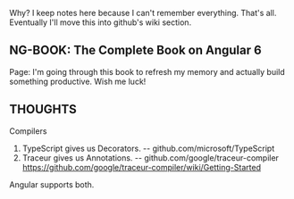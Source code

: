 Why?
I keep notes here because I can't remember everything. That's all. Eventually I'll move this into github's wiki section.


NG-BOOK: The Complete Book on Angular 6
---
Page:
I'm going through this book to refresh my memory and actually build something productive. Wish me luck!


THOUGHTS
---
Compilers
1. TypeScript gives us Decorators. -- github.com/microsoft/TypeScript
2. Traceur gives us Annotations. -- github.com/google/traceur-compiler
https://github.com/google/traceur-compiler/wiki/Getting-Started

Angular supports both.